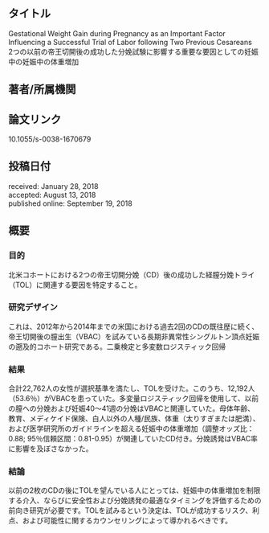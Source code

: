 ## タイトル
Gestational Weight Gain during Pregnancy as an Important Factor Influencing a Successful Trial of Labor following Two Previous Cesareans  
2つの以前の帝王切開後の成功した分娩試験に影響する重要な要因としての妊娠中の妊娠中の体重増加

## 著者/所属機関

## 論文リンク
10.1055/s-0038-1670679

## 投稿日付
received: January 28, 2018  
accepted: August 13, 2018  
published online: September 19, 2018

## 概要
### 目的
北米コホートにおける2つの帝王切開分娩（CD）後の成功した経膣分娩トライ（TOL）に関連する要因を特定すること。

### 研究デザイン
これは、2012年から2014年までの米国における過去2回のCDの既往歴に続く、帝王切開後の膣出生（VBAC）を試みている長期非異常性シングルトン頂点妊娠の遡及的コホート研究である。二乗検定と多変数ロジスティック回帰

### 結果
合計22,762人の女性が選択基準を満たし、TOLを受けた。このうち、12,192人（53.6％）がVBACを患っていた。多変量ロジスティック回帰を使用して、以前の膣への分娩および妊娠40〜41週の分娩はVBACと関連していた。母体年齢、教育、メディケイド保険、白人以外の人種/民族、体重（太りすぎまたは肥満）、および医学研究所のガイドラインを超える妊娠中の体重増加（調整オッズ比：0.88; 95％信頼区間：0.81-0.95）が関連していたCD付き。分娩誘発はVBAC率に影響を及ぼさなかった。

### 結論
以前の2枚のCDの後にTOLを望んでいる人にとっては、妊娠中の体重増加を制限する介入、ならびに安全性および分娩誘発の最適なタイミングを評価するための前向き研究が必要です。TOLを試みるという決定は、TOLが成功するリスク、利点、および可能性に関するカウンセリングによって導かれるべきです。
